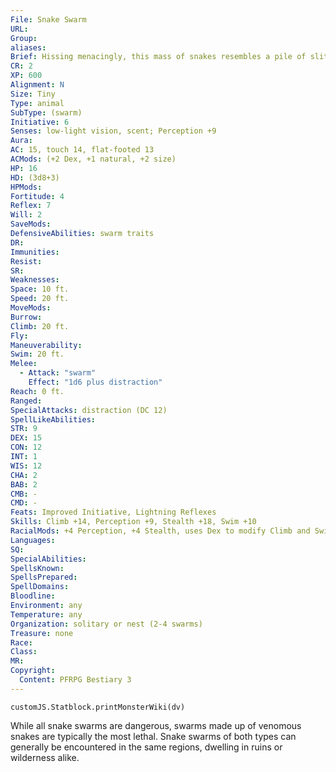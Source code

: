 ```yaml
---
File: Snake Swarm
URL: 
Group: 
aliases: 
Brief: Hissing menacingly, this mass of snakes resembles a pile of slithering tentacles.
CR: 2
XP: 600
Alignment: N
Size: Tiny
Type: animal
SubType: (swarm)
Initiative: 6
Senses: low-light vision, scent; Perception +9
Aura: 
AC: 15, touch 14, flat-footed 13
ACMods: (+2 Dex, +1 natural, +2 size)
HP: 16
HD: (3d8+3)
HPMods: 
Fortitude: 4
Reflex: 7
Will: 2
SaveMods: 
DefensiveAbilities: swarm traits
DR: 
Immunities: 
Resist: 
SR: 
Weaknesses: 
Space: 10 ft.
Speed: 20 ft.
MoveMods: 
Burrow: 
Climb: 20 ft.
Fly: 
Maneuverability: 
Swim: 20 ft.
Melee: 
  - Attack: "swarm"
    Effect: "1d6 plus distraction"
Reach: 0 ft.
Ranged: 
SpecialAttacks: distraction (DC 12)
SpellLikeAbilities: 
STR: 9
DEX: 15
CON: 12
INT: 1
WIS: 12
CHA: 2
BAB: 2
CMB: -
CMD: -
Feats: Improved Initiative, Lightning Reflexes
Skills: Climb +14, Perception +9, Stealth +18, Swim +10
RacialMods: +4 Perception, +4 Stealth, uses Dex to modify Climb and Swim
Languages: 
SQ: 
SpecialAbilities: 
SpellsKnown: 
SpellsPrepared: 
SpellDomains: 
Bloodline: 
Environment: any
Temperature: any
Organization: solitary or nest (2-4 swarms)
Treasure: none
Race: 
Class: 
MR: 
Copyright:
  Content: PFRPG Bestiary 3
---
```

```dataviewjs
customJS.Statblock.printMonsterWiki(dv)
```
While all snake swarms are dangerous, swarms made up of venomous snakes are typically the most lethal. Snake swarms of both types can generally be encountered in the same regions, dwelling in ruins or wilderness alike.

